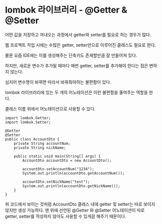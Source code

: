 # lombok 라이브러리 - @Getter & @Setter

어떤 값을 저장하고 꺼내오는 과정에서 getter와 setter를 필요로 하는 경우가 많다.

웹 프로젝트 작업 시에는 수많은 getter, setter만으로 이루어진 클래스도 필요로 한다.

물론 요즘 IDE에는 이를 생성해주는 단축키도 존재할만큼 잘 만들어져 있다.

하지만, 새로운 변수가 추가될 때마다 매번 getter, setter를 추가해야 한다는 점은 변하지 않는다.

심지어 변수명이 바뀌면 따라서 바꿔줘야하는 불편함이 있다.

 

lombok 라이브러리에 있는 두 개의 어노테이션은 이런 불편함을 줄여주는 역할을 한다.
 
클래스 이름 위에서 어노테이션으로 사용할 수 있다.

```
import lombok.Getter;
import lombok.Setter;

@Getter
@Setter
public class AccountDto {
    private String accountNum;
    private String nickName;

    public static void main(String[] args) {
        AccountDto accountDto = new AccountDto();
        
        accountDto.setAccountNum("1234");
        System.out.println(accountDto.getAccountNum());
        
        accountDto.setNickName("test");
        System.out.println(accountDto.getNickName());
    }
}
```

위 코드에서 보이는 것처럼 AccountDto 클래스 내에 getter 및 setter는 따로 보이지 않지만 생성 가능하다.
맨 위에 선언된 @Getter 와 @Setter 어노테이션이 따로 getter, setter를 작성하지 않아도 사용할 수 있게끔 해주기 때문이다.
